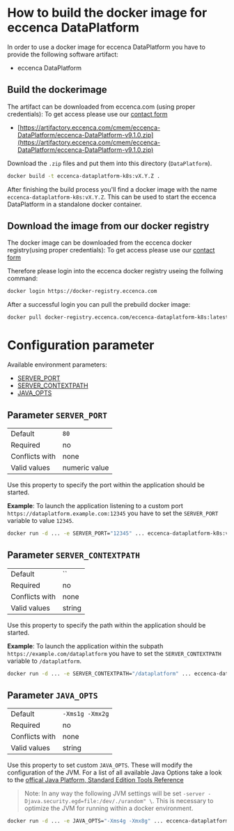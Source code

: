 # How to build the docker image for eccenca DataPlatform

In order to use a docker image for eccenca DataPlatform you have to provide the following software artifact:

- eccenca DataPlatform

## Build the dockerimage

The artifact can be downloaded from eccenca.com (using proper credentials):
To get access please use our [contact form](https://www.eccenca.com/en/company-contact.html)

- [https://artifactory.eccenca.com/cmem/eccenca-DataPlatform/eccenca-DataPlatform-v9.1.0.zip](https://artifactory.eccenca.com/cmem/eccenca-DataPlatform/eccenca-DataPlatform-v9.1.0.zip)

Download the `.zip` files and put them into this directory (`DataPlatform`).

```bash
docker build -t eccenca-dataplatform-k8s:vX.Y.Z .
```

After finishing the build process you'll find a docker image with the name `eccenca-dataplatform-k8s:vX.Y.Z`.
This can be used to start the eccenca DataPlatform in a standalone docker container.

## Download the image from our docker registry

The docker image can be downloaded from the eccenca docker registry(using proper credentials):
To get access please use our [contact form](https://www.eccenca.com/en/company-contact.html)

Therefore please login into the eccenca docker registry useing the follwing command:

```bash
docker login https://docker-registry.eccenca.com
```

After a successful login you can pull the prebuild docker image:

```bash
docker pull docker-registry.eccenca.com/eccenca-dataplatform-k8s:latest
```

# Configuration parameter

Available environment parameters:

* [SERVER_PORT](#parameter-server_port)
* [SERVER_CONTEXTPATH](#parameter-server_contextpath)
* [JAVA_OPTS](#parameter-java_opts)

## **Parameter** `SERVER_PORT`

|                 |                                |
|-----------------|--------------------------------|
| Default         | `80`                           |
| Required        | no                             |
| Conflicts with  | none                           |
| Valid values    | numeric value                  |

Use this property to specify the port within the application should be started.

__Example__:
To launch the application listening to a custom port `https://dataplatform.example.com:12345` you have to set the `SERVER_PORT` variable to value `12345`.

```bash
docker run -d ... -e SERVER_PORT="12345" ... eccenca-dataplatform-k8s:vX.Y.Z
```

## **Parameter** `SERVER_CONTEXTPATH`

|                 |                                |
|-----------------|--------------------------------|
| Default         | ``                             |
| Required        | no                             |
| Conflicts with  | none                           |
| Valid values    | string                         |

Use this property to specify the path within the application should be started.

__Example__:
To launch the application within the subpath `https://example.com/dataplatform` you have to set the `SERVER_CONTEXTPATH` variable to `/dataplatform`.

```bash
docker run -d ... -e SERVER_CONTEXTPATH="/dataplatform" ... eccenca-dataplatform-k8s:vX.Y.Z
```

## **Parameter** `JAVA_OPTS`

|                 |                                |
|-----------------|--------------------------------|
| Default         | `-Xms1g -Xmx2g`              |
| Required        | no                             |
| Conflicts with  | none                           |
| Valid values    | string                         |

Use this property to set custom `JAVA_OPTS`.
These will modify the configuration of the JVM.
For a list of all available Java Options take a look to the [offical Java Platform, Standard Edition Tools Reference](https://docs.oracle.com/javase/8/docs/technotes/tools/windows/java.html)

>Note: In any way the following JVM settings will be set `-server -Djava.security.egd=file:/dev/./urandom" \`.
This is necessary to optimize the JVM for running within a docker environment.

```bash
docker run -d ... -e JAVA_OPTS="-Xms4g -Xmx8g" ... eccenca-dataplatform-k8s:vX.Y.Z
```
